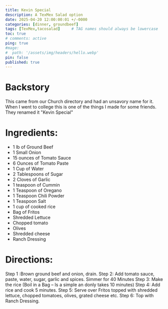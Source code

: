 ```yaml
---
title: Kevin Special
description: A TexMex Salad option
date: 2025-04-20 12:00:00:01 +/-0000
categories: [dinner, groundbeef]
tags: [TexMex,tacosalad]     # TAG names should always be lowercase
toc: true
# comments: active
ping: true
#mage:
#  path: '/assets/img/headers/hello.webp'
pin: false
published: true
---
```


# Backstory
This came from our Church directory and had an unsavory name for it.  When I went to college this is one of the things I made for some friends.  They renamed it "Kevin Special"

# Ingredients:

  - 1 lb of Ground Beef
  - 1 Small Onion
  - 15 ounces of Tomato Sauce
  - 6 Ounces of Tomato Paste
  - 1 Cup of Water
  - 2 Tablespoons of Sugar
  - 2 Cloves of Garlic
  - 1 teaspoon of Cummin
  - 1 Teaspoon of Oregano
  - 1 Teaspoon Chili Powder
  - 1 Teaspoon Salt
  - 1 cup of cooked rice
  - Bag of Fritos
  - Shredded Lettuce
  - Chopped tomato
  - Olives
  - Shredded cheese
  - Ranch Dressing

# Directions:
Step 1 :Brown ground beef and onion, drain.
Step 2: Add tomato sauce, paste, water, sugar, garlic and spices. Simmer for 40 Minutes
Step 3: Make the rice (Boil in a Bag – Is a simple an donly takes 10 minutes)
Step 4: Add rice and cook 5 minutes.
Step 5: Serve over Fritos topped with shredded lettuce, chopped tomatoes, olives, grated cheese etc.
Step 6: Top with Ranch Dressing.
